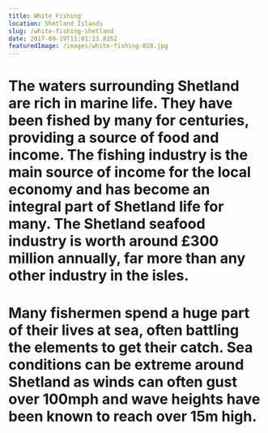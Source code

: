 ```yaml
---
title: White Fishing
location: Shetland Islands
slug: /white-fishing-shetland
date: 2017-09-19T11:01:23.835Z
featuredImage: /images/white-fishing-028.jpg
---
```

# The waters surrounding Shetland are rich in marine life. They have been fished by many for centuries, providing a source of food and income. The fishing industry is the main source of income for the local economy and has become an integral part of Shetland life for many. The Shetland seafood industry is worth around £300 million annually, far more than any other industry in the isles.

# Many fishermen spend a huge part of their lives at sea, often battling the elements to get their catch. Sea conditions can be extreme around Shetland as winds can often gust over 100mph and wave heights have been known to reach over 15m high.

